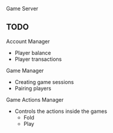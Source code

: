 Game Server


TODO
-

Account Manager
- Player balance
- Player transactions

Game Manager
- Creating game sessions
- Pairing players

Game Actions Manager
- Controls the actions inside the games
    - Fold
    - Play 